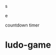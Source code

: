 









































s





















e






























countdown timer






















# ludo-game

















